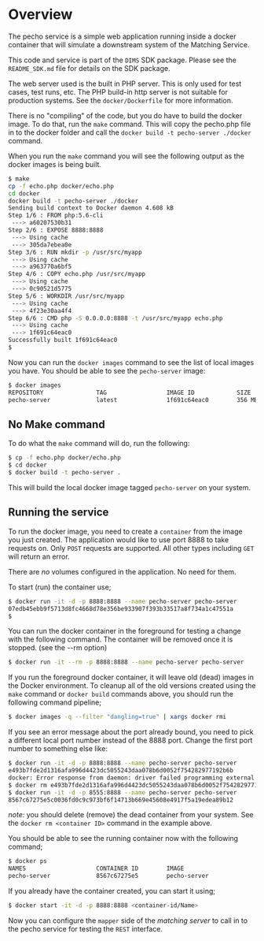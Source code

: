 # Overview

The pecho service is a simple web application running inside a docker container that will simulate a downstream system of the Matching Service.

This code and service is part of the `DIMS` SDK package. Please see the `README_SDK.md` file for details on the SDK package.

The web server used is the built in PHP server. This is only used for test cases, test runs, etc. The PHP build-in http server is not suitable for production systems. See the `docker/Dockerfile` for more information.

There is no "compiling" of the code, but you do have to build the docker image. To do that, run the `make` command. This will copy the pecho.php file in to the docker folder and call the `docker build -t pecho-server ./docker` command.

When you run the `make` command you will see the following output as the docker images is being built.

```bash
$ make
cp -f echo.php docker/echo.php
cd docker
docker build -t pecho-server ./docker
Sending build context to Docker daemon 4.608 kB
Step 1/6 : FROM php:5.6-cli
 ---> a60207530b31
Step 2/6 : EXPOSE 8888:8888
 ---> Using cache
 ---> 305da7ebea0e
Step 3/6 : RUN mkdir -p /usr/src/myapp
 ---> Using cache
 ---> a963770a6bf5
Step 4/6 : COPY echo.php /usr/src/myapp
 ---> Using cache
 ---> 0c90521d5775
Step 5/6 : WORKDIR /usr/src/myapp
 ---> Using cache
 ---> 4f23e30aa4f4
Step 6/6 : CMD php -S 0.0.0.0:8888 -t /usr/src/myapp echo.php
 ---> Using cache
 ---> 1f691c64eac0
Successfully built 1f691c64eac0
$
```
Now you can run the `docker images` command to see the list of local images you have. You should be able to see the `pecho-server` image:

```bash
$ docker images
REPOSITORY               TAG                 IMAGE ID            SIZE
pecho-server             latest              1f691c64eac0        356 MB
```

## No Make command

To do what the `make` command will do, run the following:
```bash
$ cp -f echo.php docker/echo.php
$ cd docker
$ docker build -t pecho-server .
```

This will build the local docker image tagged `pecho-server` on your system.

## Running the service

To run the docker image, you need to create a `container` from the image you just created. The application would like to use port 8888 to take requests on. Only `POST` requests are supported. All other types including `GET` will return an error.

There are *no* volumes configured in the application. No need for them.

To start (run) the container use;

```bash
$ docker run -it -d -p 8888:8888 --name pecho-server pecho-server
07edb45ebb9f5713d8fc4668d78e356be933907f393b33517a8f734a1c47551a
$
```

You can run the docker container in the foreground for testing a change with the following command. The container will be removed once it is stopped. (see the --rm option)

```bash
$ docker run -it --rm -p 8888:8888 --name pecho-server pecho-server
```

If you run the foreground docker container, it will leave old (dead) images in the Docker environment. To cleanup all of the old versions created using the `make` command or `docker build` commands above, you should run the following command pipeline;

```bash
$ docker images -q --filter "dangling=true" | xargs docker rmi
```

If you see an error message about the port already bound, you need to pick a different local port number instead of the 8888 port. Change the first port number to something else like:

```bash
$ docker run -it -d -p 8888:8888 --name pecho-server pecho-server
e493b7fde2d1316afa996d4423dc5055243daa078b6d0052f754282977192b6b
docker: Error response from daemon: driver failed programming external connectivity on endpoint pecho-server (c530b6af25d06c9495b51d01f00f3772a950584e43d2597e005a05a90d03272d): Bind for 0.0.0.0:8888 failed: port is already allocated.
$ docker rm e493b7fde2d1316afa996d4423dc5055243daa078b6d0052f754282977192b6b
$ docker run -it -d -p 8555:8888 --name pecho-server pecho-server
8567c67275e5c0036fd0c9c973bf6f14713b669e45608e4917f5a19edea89b12
```

*note:* you should delete (remove) the dead container from your system. See the `docker rm <container ID>` command in the example above.

You should be able to see the running container now with the following command;

```bash
$ docker ps
NAMES                    CONTAINER ID        IMAGE                           STATUS              PORTS
pecho-server             8567c67275e5        pecho-server                    Up 4 minutes        0.0.0.0:8888->8888/tcp
```

If you already have the container created, you can start it using;

```bash
$ docker start -it -d -p 8888:8888 <container-id/Name>
````

Now you can configure the `mapper` side of the _matching server_ to call in to the pecho service for testing the `REST` interface.

